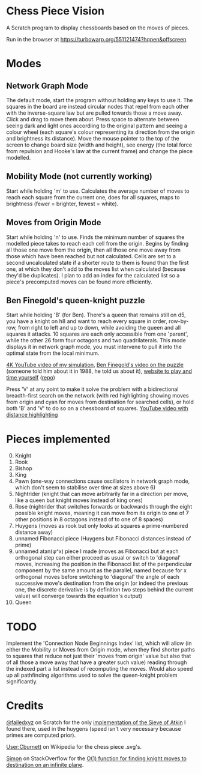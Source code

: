 # Chess Piece Vision
A Scratch program to display chessboards based on the moves of pieces.

Run in the browser at https://turbowarp.org/551121474?hqpen&offscreen

# Modes
## Network Graph Mode
The default mode, start the program without holding any keys to use it. The squares in the board are instead circular nodes that repel from each other with the inverse-square law but are pulled towards those a move away. Click and drag to move them about. Press space to alternate between seeing dark and light ones accordiing to the original pattern and seeing a colour wheel (each square's colour representing its direction from the origin and brightness its distance). Move the mouse pointer to the top of the screen to change board size (width and height), see energy (the total force from repulsion and Hooke's law at the current frame) and change the piece modelled.

## Mobility Mode (not currently working)
Start while holding 'm' to use. Calculates the average number of moves to reach each square from the current one, does for all squares, maps to brightness (fewer = brighter, fewest = white).

## Moves from Origin Mode
Start while holding 'n' to use. Finds the minimum number of squares the modelled piece takes to reach each cell from the origin. Begins by finding all those one move from the origin, then all those one move away from those which have been reached but not calculated. Cells are set to a second uncalculated state if a shorter route to them is found than the first one, at which they don't add to the moves list when calculated (because they'd be duplicates). I plan to add an index for the calculated list so a piece's precomputed moves can be found more efficiently.

## Ben Finegold's queen-knight puzzle
Start while holding 'B' (for Ben). There's a queen that remains still on d5, you have a knight on h8 and want to reach every square in order, row-by-row, from right to left and up to down, while avoiding the queen and all squares it attacks. 10 squares are each only accessible from one 'parent', while the other 26 form four octagons and two quadrilaterals. This mode displays it in network graph mode, you must intervene to pull it into the optimal state from the local minimum.

[4K YouTube video of my simulation](https://youtu.be/fGOOcOnY7PY), [Ben Finegold's video on the puzzle](https://www.youtu.be/SrQlpY_eGYU) (someone told him about it in 1988, he told us about it), [website to play and time yourself](https://www.funnyhowtheknightmoves.com/) ([repo](https://github.com/jairtrejo/knight-moves))

Press 'V' at any point to make it solve the problem with a bidirectional breadth-first search on the network (with red highlighting showing moves from origin and cyan for moves from destination for searched cells), or hold both 'B' and 'V' to do so on a chessboard of squares. [YouTube video with distance highlighting](https://youtu.be/PTLC1jobvU8)

# Pieces implemented
0. Knight
1. Rook
2. Bishop
3. King
4. Pawn (one-way connections cause oscillators in network graph mode, which don't seem to stabilise over time at sizes above 6)
5. Nightrider (knight that can move arbitrarily far in a direction per move, like a queen but knight moves instead of king ones)
6. Rose (nightrider that switches forwards or backwards through the eight possible knight moves, meaning it can move from its origin to one of 7 other positions in 8 octagons instead of to one of 8 spaces)
7. Huygens (moves as rook but only looks at squares a prime-numbered distance away)
8. unnamed Fibonacci piece (Huygens but Fibonacci distances instead of prime)
9. unnamed atan(φ^x) piece I made (moves as Fibonacci but at each orthogonal step can either proceed as usual or switch to 'diagonal' moves, increasing the position in the Fibonacci list of the perpendicular component by the same amount as the parallel, named because for x orthogonal moves before switching to 'diagonal' the angle of each successive move's destination from the origin (or indeed the previous one, the discrete derivative is by definition two steps behind the current value) will converge towards the equation's output)
10. Queen

# TODO
Implement the 'Connection Node Beginnings Index' list, which will allow (in either the Mobility or Moves from Origin mode, when they find shorter paths to squares that reduce not just their 'moves from origin' value but also that of all those a move away that have a greater such value) reading through the indexed part a list instead of recomputing the moves. Would also speed up all pathfinding algorithms used to solve the queen-knight problem significantly.

# Credits
[@failedxyz](https://scratch.mit.edu/users/failedxyz) on Scratch for the only [implementation of the Sieve of Atkin](https://scratch.mit.edu/projects/17456670/) I found there, used in the huygens (speed isn't very necessary because primes are computed prior).

[User:Cburnett](https://en.wikipedia.org/wiki/User:Cburnett) on Wikipedia for the chess piece .svg's.

[Simon](https://stackoverflow.com/users/827753/simon) on StackOverflow for the [O(1) function for finding knight moves to destination on an infinite plane](https://stackoverflow.com/a/41704071).
